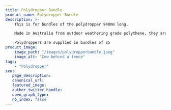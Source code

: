 ```yaml
---
title: Polydropper Bundle
product_name: Polydropper Bundle
description: >-
    This is for bundles of the polydropper 940mm long.

    Made in Australia from outdoor weathering grade polythene, they are long lasting, lightweight, non-toxic and easy to install. Suitable for conventional and electric fences.

    Polydroppers are supplied in bundles of 25
product_image:
    image_path: "/images/polydropperbundle.jpeg"
    image_alt: "Cow behind a fence"
tags:
    - "Polydropper"
seo:
   page_description:
   canonical_url:
   featured_image:
   author_twitter_handle:
   open_graph_type:
   no_index: false
---
```

